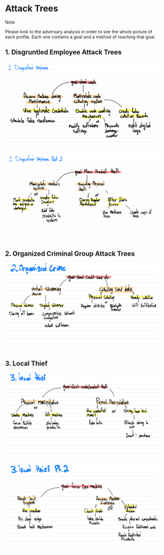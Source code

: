 # Attack Trees

>[!NOTE]
>Please look to the adversary analysis in order to see the whole picture of each profile. Each one contains a goal and a method of reaching that goal.

## 1. Disgruntled Employee Attack Trees
![Attack Tree Graphs](photos\AttackTrees\AT1.png)

![Tree](photos\AttackTrees\AT2.png)

## 2. Organized Criminal Group Attack Trees
![Tree3](photos\AttackTrees\AT3.png)

## 3. Local Thief
![Tree4](photos\AttackTrees\AT4.png)

![Tree5](photos\AttackTrees\AT5.png)
